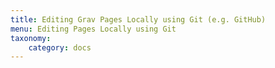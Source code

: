 ```yaml
---
title: Editing Grav Pages Locally using Git (e.g. GitHub)
menu: Editing Pages Locally using Git
taxonomy:
    category: docs
---
```

